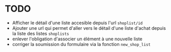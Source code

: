 # TODO


- Afficher le détail d'une liste accesible depuis l'url `shoplist/id`
- Ajouter une url qui permet d'aller vers le détail d'une liste d'achat depuis la liste des listes `shoplists`
- enlever l'obligation d'associer un élément à une nouvelle liste
- corriger la soumission du formulaire via la fonction `new_shop_list`
